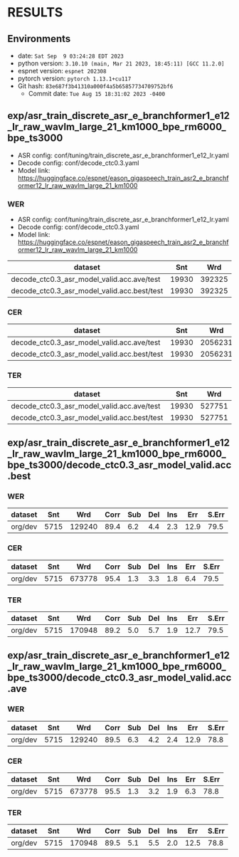 <!-- Generated by scripts/utils/show_asr_result.sh -->
# RESULTS
## Environments
- date: `Sat Sep  9 03:24:28 EDT 2023`
- python version: `3.10.10 (main, Mar 21 2023, 18:45:11) [GCC 11.2.0]`
- espnet version: `espnet 202308`
- pytorch version: `pytorch 1.13.1+cu117`
- Git hash: `83e687f3b41310a000f4a5b65857734709752bf6`
  - Commit date: `Tue Aug 15 18:31:02 2023 -0400`

## exp/asr_train_discrete_asr_e_branchformer1_e12_lr_raw_wavlm_large_21_km1000_bpe_rm6000_bpe_ts3000

- ASR config: conf/tuning/train_discrete_asr_e_branchformer1_e12_lr.yaml
- Decode config: conf/decode_ctc0.3.yaml
- Model link: https://huggingface.co/espnet/eason_gigaspeech_train_asr2_e_branchformer12_lr_raw_wavlm_large_21_km1000

### WER

- ASR config: conf/tuning/train_discrete_asr_e_branchformer1_e12_lr.yaml
- Decode config: conf/decode_ctc0.3.yaml
- Model link: https://huggingface.co/espnet/eason_gigaspeech_train_asr2_e_branchformer12_lr_raw_wavlm_large_21_km1000

|dataset|Snt|Wrd|Corr|Sub|Del|Ins|Err|S.Err|
|---|---|---|---|---|---|---|---|---|
|decode_ctc0.3_asr_model_valid.acc.ave/test|19930|392325|89.0|6.9|4.1|1.9|12.9|73.4|
|decode_ctc0.3_asr_model_valid.acc.best/test|19930|392325|88.8|6.8|4.3|1.9|13.1|74.5|

### CER

|dataset|Snt|Wrd|Corr|Sub|Del|Ins|Err|S.Err|
|---|---|---|---|---|---|---|---|---|
|decode_ctc0.3_asr_model_valid.acc.ave/test|19930|2056231|95.1|1.5|3.4|1.5|6.4|73.4|
|decode_ctc0.3_asr_model_valid.acc.best/test|19930|2056231|94.9|1.5|3.6|1.5|6.6|74.5|

### TER

|dataset|Snt|Wrd|Corr|Sub|Del|Ins|Err|S.Err|
|---|---|---|---|---|---|---|---|---|
|decode_ctc0.3_asr_model_valid.acc.ave/test|19930|527751|88.8|5.5|5.7|1.7|13.0|73.4|
|decode_ctc0.3_asr_model_valid.acc.best/test|19930|527751|88.5|5.5|6.0|1.7|13.2|74.5|

## exp/asr_train_discrete_asr_e_branchformer1_e12_lr_raw_wavlm_large_21_km1000_bpe_rm6000_bpe_ts3000/decode_ctc0.3_asr_model_valid.acc.best
### WER

|dataset|Snt|Wrd|Corr|Sub|Del|Ins|Err|S.Err|
|---|---|---|---|---|---|---|---|---|
|org/dev|5715|129240|89.4|6.2|4.4|2.3|12.9|79.5|

### CER

|dataset|Snt|Wrd|Corr|Sub|Del|Ins|Err|S.Err|
|---|---|---|---|---|---|---|---|---|
|org/dev|5715|673778|95.4|1.3|3.3|1.8|6.4|79.5|

### TER

|dataset|Snt|Wrd|Corr|Sub|Del|Ins|Err|S.Err|
|---|---|---|---|---|---|---|---|---|
|org/dev|5715|170948|89.2|5.0|5.7|1.9|12.7|79.5|

## exp/asr_train_discrete_asr_e_branchformer1_e12_lr_raw_wavlm_large_21_km1000_bpe_rm6000_bpe_ts3000/decode_ctc0.3_asr_model_valid.acc.ave
### WER

|dataset|Snt|Wrd|Corr|Sub|Del|Ins|Err|S.Err|
|---|---|---|---|---|---|---|---|---|
|org/dev|5715|129240|89.5|6.3|4.2|2.4|12.9|78.8|

### CER

|dataset|Snt|Wrd|Corr|Sub|Del|Ins|Err|S.Err|
|---|---|---|---|---|---|---|---|---|
|org/dev|5715|673778|95.5|1.3|3.2|1.9|6.3|78.8|

### TER

|dataset|Snt|Wrd|Corr|Sub|Del|Ins|Err|S.Err|
|---|---|---|---|---|---|---|---|---|
|org/dev|5715|170948|89.5|5.1|5.5|2.0|12.5|78.8|

